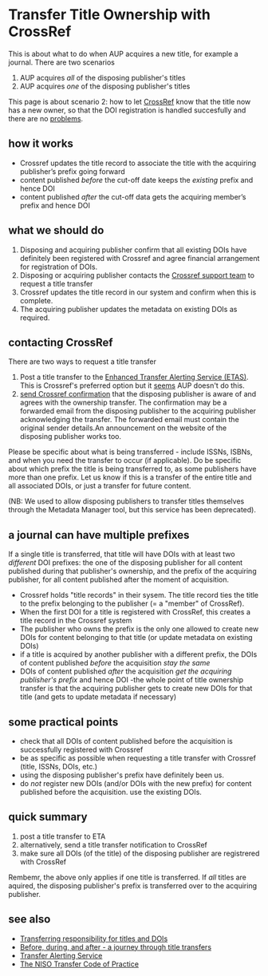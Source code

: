 # Transfer Title Ownership with CrossRef

This is about what to do when AUP acquires a new title, for example a journal. There are two scenarios

1. AUP acquires _all_ of the disposing publisher's titles
2. AUP acquires _one_ of the disposing publisher's titles

This page is about scenario 2: how to let [CrossRef](crossref.md) know that the title now has a new owner, so that the DOI registration is handled succesfully and there are no [problems](doiregistrationproblems.md).

## how it works

- Crossref updates the title record to associate the title with the acquiring publisher’s prefix going forward
- content published _before_ the cut-off date keeps the _existing_ prefix and hence DOI
- content published _after_ the cut-off data gets the acquiring member’s prefix and hence DOI

## what we should do

1. Disposing and acquiring publisher confirm that all existing DOIs have definitely been registered with Crossref and agree financial arrangement for registration of DOIs.
2. Disposing or acquiring publisher contacts the [Crossref support team](https://www.crossref.org/contact/) to request a title transfer
3. Crossref updates the title record in our system and confirm when this is complete.
4. The acquiring publisher updates the metadata on existing DOIs as required.

## contacting CrossRef
There are two ways to request a title transfer

1. Post a title transfer to the [Enhanced Transfer Alerting Service (ETAS)](https://journaltransfer.issn.org/). This is Crossref's preferred option but it [seems](https://journaltransfer.issn.org/api?query=rpcn:aup) AUP doesn't do this.
2. [send Crossref confirmation](mailto:member@crossref.org) that the disposing publisher is aware of and agrees with the ownership transfer. The confirmation may be a forwarded email from the disposing publisher to the acquiring publisher acknowledging the transfer. The forwarded email must contain the original sender details.An announcement on the website of the disposing publisher works too.

Please be specific about what is being transferred - include ISSNs, ISBNs, and when you need the transfer to occur (if applicable). Do be specific about which prefix the title is being transferred to, as some publishers have more than one prefix. Let us know if this is a transfer of the entire title and all associated DOIs, or just a transfer for future content.

(NB: We used to allow disposing publishers to transfer titles themselves through the Metadata Manager tool, but this service has been deprecated).

## a journal can have multiple prefixes
If a single title is transferred, that title will have DOIs with at least two _different_ DOI prefixes: the one of the disposing publisher for all content published during that publisher's ownership, and the prefix of the acquiring publisher, for all content published after the moment of acquisition.

- Crossref holds "title records" in their sysem. The title record ties the title to the prefix belonging to the publisher (= a "member" of CrossRef).
- When the first DOI for a title is registered with CrossRef, this creates a title record in the Crossref system
- The publisher who owns the prefix is the only one allowed to create new DOIs for content belonging to that title (or update metadata on existing DOIs)
- if a title is acquired by another publisher with a different prefix, the DOIs of content published _before_ the acquisition _stay the same_
- DOIs of content published _after_ the acquisition _get the acquiring publisher's prefix_ and hence DOI
-the whole point of title ownership transfer is that the acquiring publisher gets to create new DOIs for that title (and gets to update metadata if necessary)

## some practical points
- check that all DOIs of content published before the acquisition is successfully registered with Crossref
- be as specific as possible when requesting a title transfer with Crossref (title, ISSNs, DOIs, etc.)
- using the disposing publisher's prefix have definitely been  us. 
- do _not_ register new DOIs (and/or DOIs with the new prefix) for content published before the acquisition. use the existing DOIs.


## quick summary
1. post a title transfer to ETA
2. alternatively, send a title transfer notification to CrossRef
3. make sure all DOIs (of the title) of the disposing publisher are registrered with CrossRef

Rembemr, the above only applies if one title is transferred. If _all_ titles are aquired, the disposing publisher's prefix is transferred over to the acquiring publisher.

## see also

- [Transferring responsibility for titles and DOIs](https://www.crossref.org/documentation/register-maintain-records/creating-and-managing-dois/transferring-responsibility-for-dois/)
- [Before, during, and after - a journey through title transfers](https://www.crossref.org/blog/before-during-and-after-a-journey-through-title-transfers/)
- [Transfer Alerting Service](https://journaltransfer.issn.org/)
- [The NISO Transfer Code of Practice](https://www.niso.org/standards-committees/transfer)



